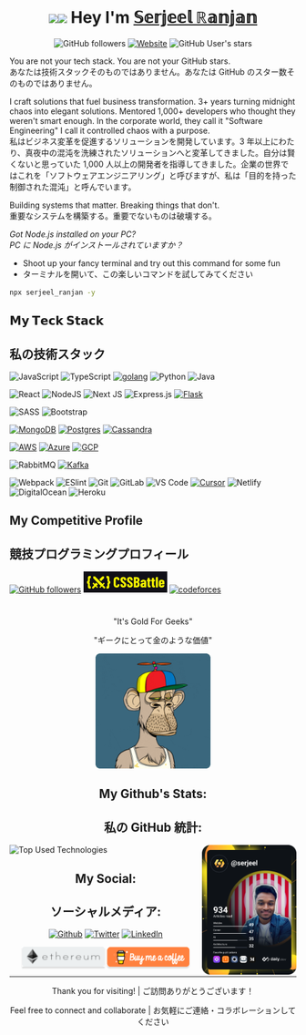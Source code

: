 <h1 align="center">
<img src="https://media.giphy.com/media/hvRJCLFzcasrR4ia7z/giphy.gif" width="30px"><img src="https://emojis.slackmojis.com/emojis/images/1531849430/4246/blob-sunglasses.gif?1531849430" width="50px"/>  Hey I'm 
<a href="https://serjeel-ranjan.netlify.com" target="_blank">𝕊𝕖𝕣𝕛𝕖𝕖𝕝 ℝ𝕒𝕟𝕛𝕒𝕟</a>
</h1>

<p align="center">
<img alt="GitHub followers" src="https://img.shields.io/github/followers/Serjeel-Ranjan-911?color=%23db1460&label=Friends&logo=Ghostery&logoColor=%23db1460&style=for-the-badge">
<a href="https://serjeel-ranjan.netlify.app/" target="_blank"><img alt="Website" src="https://img.shields.io/website?color=%23db1460&down_message=Offline&label=Website&logo=firefox&logoColor=%23db1460&style=for-the-badge&up_message=Online&url=https%3A%2F%2Fserjeel-ranjan.netlify.com"></a>
<img alt="GitHub User's stars" src="https://img.shields.io/github/stars/Serjeel-Ranjan-911?color=db1460&label=Stargazers&logo=Macys&logoColor=db1460&style=for-the-badge">
</p>

You are not your tech stack. You are not your GitHub stars.  
あなたは技術スタックそのものではありません。あなたは GitHub のスター数そのものではありません。

I craft solutions that fuel business transformation. 3+ years turning midnight chaos into elegant solutions. Mentored 1,000+ developers who thought they weren't smart enough.
In the corporate world, they call it "Software Engineering"
I call it controlled chaos with a purpose.  
私はビジネス変革を促進するソリューションを開発しています。3 年以上にわたり、真夜中の混沌を洗練されたソリューションへと変革してきました。自分は賢くないと思っていた 1,000 人以上の開発者を指導してきました。企業の世界ではこれを「ソフトウェアエンジニアリング」と呼びますが、私は「目的を持った制御された混沌」と呼んでいます。

Building systems that matter. Breaking things that don't.  
重要なシステムを構築する。重要でないものは破壊する。

_Got Node.js installed on your PC?_  
_PC に Node.js がインストールされていますか？_

- Shoot up your fancy terminal and try out this command for some fun
- ターミナルを開いて、この楽しいコマンドを試してみてください

```sh
npx serjeel_ranjan -y
```

## 𝗠𝘆 𝗧𝗲𝗰𝗸 𝗦𝘁𝗮𝗰𝗸

## 私の技術スタック

![JavaScript](https://img.shields.io/badge/-JavaScript-%23F7DF1C?style=flat-square&logo=javascript&logoColor=000000&labelColor=%23F7DF1C&color=%23FFCE5A)
![TypeScript](https://img.shields.io/badge/typescript-%23007ACC.svg?style=flat-square&logo=typescript&logoColor=white)
[![golang](https://img.shields.io/badge/-Golang-%23FFFFFF?style=flat-square&logo=go&logoColor=00ADD8&labelColor=555555&color=00ADD8)](https://go.dev/)
![Python](https://img.shields.io/badge/Python-3670A0?style=flat-square&logo=python&logoColor=ffdd54)
![Java](https://img.shields.io/badge/Java-%23ED8B00.svg?style=flat-square&logo=java&logoColor=white)

![React](https://img.shields.io/badge/React-%2320232a.svg?style=flat-square&logo=react&logoColor=%2361DAFB)
![NodeJS](https://img.shields.io/badge/Node.js-6DA55F?style=flat-square&logo=node.js&logoColor=white)
![Next JS](https://img.shields.io/badge/Next-black?style=flat-square&logo=next.js&logoColor=white)
![Express.js](https://img.shields.io/badge/Express.js-%23404d59.svg?style=flat-square&logo=express&logoColor=%2361DAFB)
[![Flask](https://img.shields.io/badge/-Flask-%23FFFFFF?style=flat-square&logo=flask&logoColor=FFFFFF&labelColor=555555&color=000000)](https://flask.palletsprojects.com/)

![SASS](https://img.shields.io/badge/SASS-hotpink.svg?style=flat-square&logo=SASS&logoColor=white)
![Bootstrap](https://img.shields.io/badge/Bootstrap-%23563D7C.svg?style=flat-square&logo=bootstrap&logoColor=white)

[![MongoDB](https://img.shields.io/badge/-MongoDB-%23FFFFFF?style=flat-square&logo=mongodb&logoColor=FFFFFF&labelColor=555555&color=47A248)](https://www.mongodb.com/)
[![Postgres](https://img.shields.io/badge/-Postgres-%23FFFFFF?style=flat-square&logo=postgresql&logoColor=FFFFFF&labelColor=555555&color=336791)](https://www.postgresql.org/)
[![Cassandra](https://img.shields.io/badge/-Cassandra-%23FFFFFF?style=flat-square&logo=apachecassandra&logoColor=FFFFFF&labelColor=555555&color=1287B1)](https://cassandra.apache.org/)

[![AWS](https://img.shields.io/badge/-AWS-%23FFFFFF?style=flat-square&logo=amazonaws&logoColor=FFFFFF&labelColor=555555&color=FF9900)](https://aws.amazon.com/)
[![Azure](https://img.shields.io/badge/-Azure-%23FFFFFF?style=flat-square&logo=microsoftcloud&logoColor=FFFFFF&labelColor=555555&color=0078D4)](https://azure.microsoft.com/)
[![GCP](https://img.shields.io/badge/-GCP-%23FFFFFF?style=flat-square&logo=googlecloud&logoColor=FFFFFF&labelColor=555555&color=4285F4)](https://cloud.google.com/)

![RabbitMQ](https://img.shields.io/badge/-RabbitMQ-%23FFFFFF?style=flat-square&logo=rabbitmq&logoColor=FFFFFF&labelColor=555555&color=FF6600)
[![Kafka](https://img.shields.io/badge/-Kafka-%23FFFFFF?style=flat-square&logo=apachekafka&logoColor=FFFFFF&labelColor=555555&color=231F20)](https://kafka.apache.org/)

![Webpack](https://img.shields.io/badge/-Webpack-%232C3A42?style=flat-square&logo=webpack)
![ESlint](https://img.shields.io/badge/-ESLint-%234B32C3?style=flat-square&logo=eslint)
![Git](https://img.shields.io/badge/-Git-%23F05032?style=flat-square&logo=git&logoColor=%23ffffff)
![GitLab](https://img.shields.io/badge/-GitLab-FCA121?style=flat-square&logo=gitlab)
![VS Code](https://img.shields.io/badge/-VSCode-%23007ACC?style=flat-square&logo=visual-studio-code)
[![Cursor](https://img.shields.io/badge/-Cursor-%23FFFFFF?style=flat-square&labelColor=555555&color=4A90E2)](https://www.cursor.com/)
![Netlify](https://img.shields.io/badge/-Netlify-%2300C7B7?style=flat-square&logo=netlify&logoColor=ffffff)
![DigitalOcean](https://img.shields.io/badge/DigitalOcean-%230167ff.svg?style=flat-square&logo=digitalOcean&logoColor=white)
![Heroku](https://img.shields.io/badge/heroku-%23430098.svg?style=flat-square&logo=heroku&logoColor=white)

## My Competitive Profile

## 競技プログラミングプロフィール

<a href="https://www.hackerrank.com/RANJAN_19BCS009" target="_blank"><img alt="GitHub followers" src="https://img.shields.io/badge/-Hackerrank-2EC866?style=for-the-badge&logo=HackerRank&logoColor=white&link=https://www.hackerrank.com/Defcon27"></a>
<a href="https://cssbattle.dev/player/serjeel_ranjan" target="_blank"><img src="./img/cssbattle.png" alt="CSS Battle"></a>
<a href="https://codeforces.com/profile/Serjeel_Ranjan" target="_blank"><img src="https://img.shields.io/badge/Codeforces-445f9d?style=for-the-badge&logo=Codeforces&logoColor=white" alt="codeforces"></a>

<h1></h1>

<p align="center">"It's Gold For Geeks"</p>
<p align="center">"ギークにとって金のような価値"</p>

<p align="center">
<img width="40%" alt="Link to portfolio" src="./img/nft.gif">
</p>

<h2 align="center">My Github's Stats:</h2>
<h2 align="center">私の GitHub 統計:</h2>

<img align="right" width="33%" src="https://github.com/Serjeel-Ranjan-911/Serjeel-Ranjan-911/blob/main/devcard.svg" alt="Serjeel Ranjan's Dev Card"/>

<p align="left">
<!-- <img width="50%" alt="Github Stats" src="https://github-readme-stats.vercel.app/api?username=Serjeel-Ranjan-911&show_icons=true&theme=tokyonight&hide=stars_private=true"> -->
<img width="50%" alt="Top Used Technologies" src="https://github-readme-stats.vercel.app/api/top-langs/?username=Serjeel-Ranjan-911&layout=compact&theme=tokyonight&langs_count=20">
</p>

<!-- <p align="center"> -->
<!-- <img width="25%" alt="Link to portfolio" src="./img/qr code portfolio.png"> -->
<!-- </p> -->

<h2 align="center">My Social:</h2>
<h2 align="center">ソーシャルメディア:</h2>
<p align="center">
<a href="https://github.com/Serjeel-Ranjan-911" target="_blank"><img alt="Github" src="https://img.shields.io/badge/GitHub-%2312100E.svg?&style=for-the-badge&logo=Github&logoColor=white" /></a>
<a href="https://twitter.com/r_serjeel" target="_blank"><img alt="Twitter" src="https://img.shields.io/badge/twitter-%231DA1F2.svg?&style=for-the-badge&logo=twitter&logoColor=white" /></a>
<a href="https://www.linkedin.com/in/serjeel-ranjan" target="_blank"><img alt="LinkedIn" src="https://img.shields.io/badge/linkedin-%230077B5.svg?&style=for-the-badge&logo=linkedin&logoColor=white" /></a>
</p>

<p align="center">
<a href="./files/ethereum.txt" target="_blank"><img src="./img/ethereumaddress.png" alt="Ethereum wallet" style="height: 35px !important;width: 145px !important;box-shadow: 0px 3px 2px 0px rgba(190, 190, 190, 0.5) !important;-webkit-box-shadow: 0px 3px 2px 0px rgba(190, 190, 190, 0.5) !important;" ></a>
<a href="https://www.buymeacoffee.com/SerjeelRanjan" target="_blank"><img src="./img/buymeacoffee.webp" alt="Buy Me A Coffee" style="height: 35px !important;width: 145px !important;box-shadow: 0px 3px 2px 0px rgba(190, 190, 190, 0.5) !important;-webkit-box-shadow: 0px 3px 2px 0px rgba(190, 190, 190, 0.5) !important;border-radius: 5px;" ></a>
</p>

---

<p align="center">Thank you for visiting! | ご訪問ありがとうございます！</p>
<p align="center">Feel free to connect and collaborate | お気軽にご連絡・コラボレーションしてください</p>
